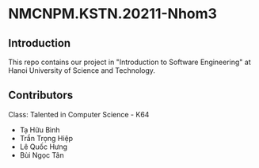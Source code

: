 # NMCNPM.KSTN.20211-Nhom3  

## Introduction
This repo contains our project in "Introduction to Software Engineering" at Hanoi University of Science and Technology.  

## Contributors
Class: Talented in Computer Science - K64
+ Tạ Hữu Bình
+ Trần Trọng Hiệp
+ Lê Quốc Hưng
+ Bùi Ngọc Tân
